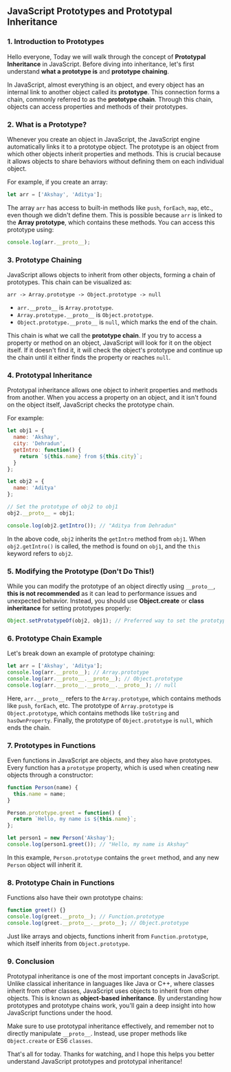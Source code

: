 ## JavaScript Prototypes and Prototypal Inheritance

### 1. **Introduction to Prototypes**
Hello everyone, Today we will walk through the concept of **Prototypal Inheritance** in JavaScript. Before diving into inheritance, let's first understand **what a prototype is** and **prototype chaining**.

In JavaScript, almost everything is an object, and every object has an internal link to another object called its **prototype**. This connection forms a chain, commonly referred to as the **prototype chain**. Through this chain, objects can access properties and methods of their prototypes.

### 2. **What is a Prototype?**
Whenever you create an object in JavaScript, the JavaScript engine automatically links it to a prototype object. The prototype is an object from which other objects inherit properties and methods. This is crucial because it allows objects to share behaviors without defining them on each individual object.

For example, if you create an array:
```javascript
let arr = ['Akshay', 'Aditya'];
```
The array `arr` has access to built-in methods like `push`, `forEach`, `map`, etc., even though we didn't define them. This is possible because `arr` is linked to the **Array prototype**, which contains these methods. You can access this prototype using:
```javascript
console.log(arr.__proto__);
```

### 3. **Prototype Chaining**
JavaScript allows objects to inherit from other objects, forming a chain of prototypes. This chain can be visualized as:
```
arr -> Array.prototype -> Object.prototype -> null
```
- `arr.__proto__` is `Array.prototype`.
- `Array.prototype.__proto__` is `Object.prototype`.
- `Object.prototype.__proto__` is `null`, which marks the end of the chain.

This chain is what we call the **prototype chain**. If you try to access a property or method on an object, JavaScript will look for it on the object itself. If it doesn't find it, it will check the object's prototype and continue up the chain until it either finds the property or reaches `null`.

### 4. **Prototypal Inheritance**
Prototypal inheritance allows one object to inherit properties and methods from another. When you access a property on an object, and it isn't found on the object itself, JavaScript checks the prototype chain.

For example:
```javascript
let obj1 = {
  name: 'Akshay',
  city: 'Dehradun',
  getIntro: function() {
    return `${this.name} from ${this.city}`;
  }
};

let obj2 = {
  name: 'Aditya'
};

// Set the prototype of obj2 to obj1
obj2.__proto__ = obj1;

console.log(obj2.getIntro()); // "Aditya from Dehradun"
```
In the above code, `obj2` inherits the `getIntro` method from `obj1`. When `obj2.getIntro()` is called, the method is found on `obj1`, and the `this` keyword refers to `obj2`.

### 5. **Modifying the Prototype (Don't Do This!)**
While you can modify the prototype of an object directly using `__proto__`, **this is not recommended** as it can lead to performance issues and unexpected behavior. Instead, you should use **Object.create** or **class inheritance** for setting prototypes properly:
```javascript
Object.setPrototypeOf(obj2, obj1); // Preferred way to set the prototype
```

### 6. **Prototype Chain Example**
Let's break down an example of prototype chaining:
```javascript
let arr = ['Akshay', 'Aditya'];
console.log(arr.__proto__); // Array.prototype
console.log(arr.__proto__.__proto__); // Object.prototype
console.log(arr.__proto__.__proto__.__proto__); // null
```
Here, `arr.__proto__` refers to the `Array.prototype`, which contains methods like `push`, `forEach`, etc. The prototype of `Array.prototype` is `Object.prototype`, which contains methods like `toString` and `hasOwnProperty`. Finally, the prototype of `Object.prototype` is `null`, which ends the chain.

### 7. **Prototypes in Functions**
Even functions in JavaScript are objects, and they also have prototypes. Every function has a `prototype` property, which is used when creating new objects through a constructor:
```javascript
function Person(name) {
  this.name = name;
}

Person.prototype.greet = function() {
  return `Hello, my name is ${this.name}`;
};

let person1 = new Person('Akshay');
console.log(person1.greet()); // "Hello, my name is Akshay"
```
In this example, `Person.prototype` contains the `greet` method, and any new `Person` object will inherit it.

### 8. **Prototype Chain in Functions**
Functions also have their own prototype chains:
```javascript
function greet() {}
console.log(greet.__proto__); // Function.prototype
console.log(greet.__proto__.__proto__); // Object.prototype
```
Just like arrays and objects, functions inherit from `Function.prototype`, which itself inherits from `Object.prototype`.

### 9. **Conclusion**
Prototypal inheritance is one of the most important concepts in JavaScript. Unlike classical inheritance in languages like Java or C++, where classes inherit from other classes, JavaScript uses objects to inherit from other objects. This is known as **object-based inheritance**. By understanding how prototypes and prototype chains work, you'll gain a deep insight into how JavaScript functions under the hood.

Make sure to use prototypal inheritance effectively, and remember not to directly manipulate `__proto__`. Instead, use proper methods like `Object.create` or ES6 `classes`.

That's all for today. Thanks for watching, and I hope this helps you better understand JavaScript prototypes and prototypal inheritance!
